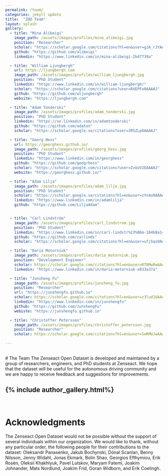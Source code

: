 ```yaml
---
permalink: /team/
categories: jekyll update
title:  "ZOD Team"
layout: splash
gallery:
  - title: "Mina Alibeigi"
    image_path: /assets/images/profiles/mina_alibeigi.jpg
    position: "Researcher"
    scholar: "https://scholar.google.com/citations?hl=en&user=gJA_rJYAAAAJ"
    github: "https://github.com/alibeigi"
    linkedin: "https://www.linkedin.com/in/mina-alibeigi-2b47739a"

  - title: "William Ljungbergh"
    url: https://ljungbergh.com
    image_path: /assets/images/profiles/william_ljungbergh.jpg
    position: "PhD Student"
    linkedin: "https://www.linkedin.com/in/william-ljungbergh/"
    scholar: "https://scholar.google.com/citations?user=RXEPFo0AAAAJ"
    github: "https://github.com/wljungbergh"
    website: "https://ljungbergh.com"

  - title: "Adam Tonderski"
    image_path: /assets/images/profiles/adam_tonderski.jpg
    position: "PhD Student"
    linkedin: "https://se.linkedin.com/in/adamtonderski"
    github: "https://github.com/adaton"
    scholar: "https://scholar.google.se/citations?user=2R5ZLp0AAAAJ"

  - title: "Georg Hess"
    url: https://georghess.github.io/
    image_path: /assets/images/profiles/georg_hess.jpg
    position: "PhD Student"
    linkedin: "https://www.linkedin.com/in/georghess"
    github: "https://github.com/geogrhess"
    scholar: "https://scholar.google.com/citations?user=ZvUoV2EAAAAJ"
    website: "https://georghess.github.io/"

  - title: "Adam Lilja"
    image_path: /assets/images/profiles/adam_lilja.jpg
    position: "PhD Student"
    scholar: "https://scholar.google.se/citations?hl=en&user=zYn4o0AAAAAJ"
    linkedin: "https://www.linkedin.com/in/adamlilja"
    github: "https://github.com/LiljaAdam"


  - title: "Carl Lindström"
    image_path: /assets/images/profiles/carl_lindstrom.jpg
    position: "PhD Student"
    linkedin: "https://www.linkedin.com/in/carl-lindstr%C3%B6m-184b8a149/"
    github: "https://github.com/carlinds"
    scholar: "https://scholar.google.com/citations?hl=en&user=ufjSqs0AAAAJ"

  - title: "Daria Motorniuk"
    image_path: /assets/images/profiles/daria_motorniuk.jpg
    position: "Development Engineer"
    scholar: https://scholar.google.com/citations?hl=en&user=RT0Mw8wAAAAJ
    linkedin: "https://www.linkedin.com/in/daria-motorniuk-a933a37a"

  - title: "Junsheng Fu"
    image_path: /assets/images/profiles/junsheng_fu.jpg
    position: "Researcher"
    url: "https://junshengfu.github.io"
    scholar: https://scholar.google.com/citations?hl=en&user=z3lud1UAAAAJ
    linkedin: "https://www.linkedin.com/in/junshengfu"
    github: "https://github.com/JunshengFu"
    webiste: "https://junshengfu.github.io"

  - title: "Christoffer Petersson"
    image_path: /assets/images/profiles/christoffer_petersson.jpg
    position: "Researcher"
    scholar: https://scholar.google.com/citations?hl=en&user=SeRMUJwAAAAJ

---
```

<br>
# The Team
The Zenseact Open Dataset is developed and maintained by a group of researchers, engineers, and PhD students at Zenseact. We hope that the dataset will be useful for the autonomous driving community and we are happy to receive feedback and suggestions for improvements.

{% include author_gallery.html%}
---
<br>

# Acknowledgments
The Zenseact Open Dataset would not be possible without the support of several individuals within our organization. We would like to thank, without any particular order, the following people for their contributions to the dataset: Oleksandr Panasenko, Jakub Bochynski, Dónal Scanlan, Benny Nilsson, Jenny Widahl, Jonas Ekmark, Bolin Shao, Georgios Efthymiou, Erik Rosén, Oleksii Khakhlyuk, Pavel Lutskov, Maryam Fatemi, Joakim Johnander, Mats Nordlund, Joakim Frid, Goran Widborn, and Erik Coelingh.
